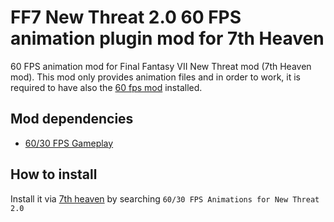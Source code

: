 # FF7 New Threat 2.0 60 FPS animation plugin mod for 7th Heaven

60 FPS animation mod for Final Fantasy VII New Threat mod (7th Heaven mod).
This mod only provides animation files and in order to work, it is required to have also the [60 fps mod](https://github.com/tangtang95/ff7-60fps-mod) installed.

## Mod dependencies

- [60/30 FPS Gameplay](https://github.com/tangtang95/ff7-60fps-mod)

## How to install

Install it via [7th heaven](https://github.com/tsunamods-codes/7th-Heaven) by searching `60/30 FPS Animations for New Threat 2.0`
